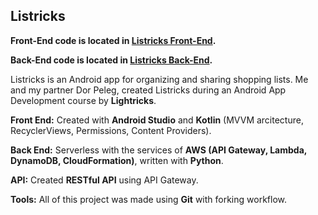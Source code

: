 ## Listricks
**Front-End code is located in [Listricks Front-End](https://github.com/erez-yakoby/Listricks/tree/main/app/src/main/java/com/example/listricks).**

**Back-End code is located in [Listricks Back-End](https://github.com/erez-yakoby/Listricks/tree/main/Back%20End).**

Listricks is an Android app for organizing and sharing shopping lists.
Me and my partner Dor Peleg, created Listricks during an Android App Development course by **Lightricks**.

**Front End:** Created with **Android Studio** and **Kotlin** (MVVM arcitecture, RecyclerViews, Permissions, Content Providers). 

**Back End:** Serverless with the services of **AWS (API Gateway, Lambda, DynamoDB, CloudFormation)**, written with **Python**. 

**API:** Created **RESTful API** using API Gateway.

**Tools:** All of this project was made using **Git** with forking workflow.
